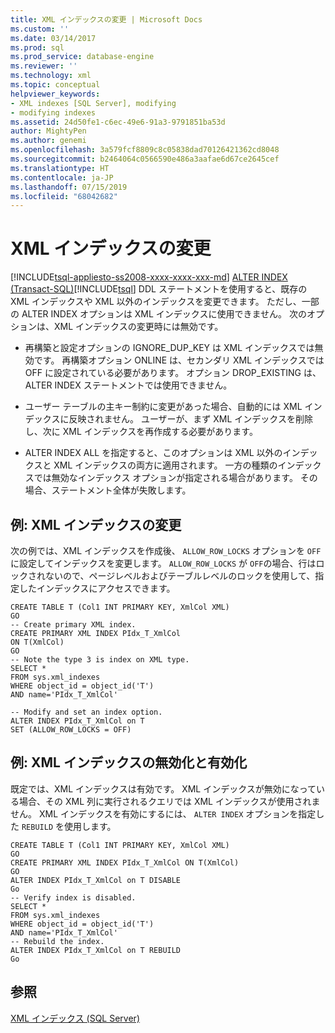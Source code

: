 ```yaml
---
title: XML インデックスの変更 | Microsoft Docs
ms.custom: ''
ms.date: 03/14/2017
ms.prod: sql
ms.prod_service: database-engine
ms.reviewer: ''
ms.technology: xml
ms.topic: conceptual
helpviewer_keywords:
- XML indexes [SQL Server], modifying
- modifying indexes
ms.assetid: 24d50fe1-c6ec-49e6-91a3-9791851ba53d
author: MightyPen
ms.author: genemi
ms.openlocfilehash: 3a579fcf8809c8c05838dad70126421362cd8048
ms.sourcegitcommit: b2464064c0566590e486a3aafae6d67ce2645cef
ms.translationtype: HT
ms.contentlocale: ja-JP
ms.lasthandoff: 07/15/2019
ms.locfileid: "68042682"
---
```

# <a name="modify-xml-indexes"></a>XML インデックスの変更
[!INCLUDE[tsql-appliesto-ss2008-xxxx-xxxx-xxx-md](../../includes/tsql-appliesto-ss2008-xxxx-xxxx-xxx-md.md)]
  [ALTER INDEX &#40;Transact-SQL&#41;](../../t-sql/statements/alter-index-transact-sql.md)[!INCLUDE[tsql](../../includes/tsql-md.md)] DDL ステートメントを使用すると、既存の XML インデックスや XML 以外のインデックスを変更できます。 ただし、一部の ALTER INDEX オプションは XML インデックスに使用できません。 次のオプションは、XML インデックスの変更時には無効です。  
  
-   再構築と設定オプションの IGNORE_DUP_KEY は XML インデックスでは無効です。 再構築オプション ONLINE は、セカンダリ XML インデックスでは OFF に設定されている必要があります。 オプション DROP_EXISTING は、ALTER INDEX ステートメントでは使用できません。  
  
-   ユーザー テーブルの主キー制約に変更があった場合、自動的には XML インデックスに反映されません。 ユーザーが、まず XML インデックスを削除し、次に XML インデックスを再作成する必要があります。  
  
-   ALTER INDEX ALL を指定すると、このオプションは XML 以外のインデックスと XML インデックスの両方に適用されます。 一方の種類のインデックスでは無効なインデックス オプションが指定される場合があります。 その場合、ステートメント全体が失敗します。  
  
## <a name="example-modifying-an-xml-index"></a>例: XML インデックスの変更  
 次の例では、XML インデックスを作成後、 `ALLOW_ROW_LOCKS` オプションを `OFF`に設定してインデックスを変更します。 `ALLOW_ROW_LOCKS` が `OFF`の場合、行はロックされないので、ページレベルおよびテーブルレベルのロックを使用して、指定したインデックスにアクセスできます。  
  
```  
CREATE TABLE T (Col1 INT PRIMARY KEY, XmlCol XML)  
GO  
-- Create primary XML index.   
CREATE PRIMARY XML INDEX PIdx_T_XmlCol   
ON T(XmlCol)  
GO  
-- Note the type 3 is index on XML type.  
SELECT *  
FROM sys.xml_indexes  
WHERE object_id = object_id('T')  
AND name='PIdx_T_XmlCol'  
  
-- Modify and set an index option.  
ALTER INDEX PIdx_T_XmlCol on T   
SET (ALLOW_ROW_LOCKS = OFF)  
```  
  
## <a name="example-disabling-and-enabling-an-xml-index"></a>例: XML インデックスの無効化と有効化  
 既定では、XML インデックスは有効です。 XML インデックスが無効になっている場合、その XML 列に実行されるクエリでは XML インデックスが使用されません。 XML インデックスを有効にするには、 `ALTER INDEX` オプションを指定した `REBUILD` を使用します。  
  
```  
CREATE TABLE T (Col1 INT PRIMARY KEY, XmlCol XML)  
GO  
CREATE PRIMARY XML INDEX PIdx_T_XmlCol ON T(XmlCol)  
GO  
ALTER INDEX PIdx_T_XmlCol on T DISABLE  
Go  
-- Verify index is disabled.  
SELECT *  
FROM sys.xml_indexes  
WHERE object_id = object_id('T')  
AND name='PIdx_T_XmlCol'  
-- Rebuild the index.  
ALTER INDEX PIdx_T_XmlCol on T REBUILD  
Go  
```  
  
## <a name="see-also"></a>参照  
 [XML インデックス &#40;SQL Server&#41;](../../relational-databases/xml/xml-indexes-sql-server.md)  
  
  
